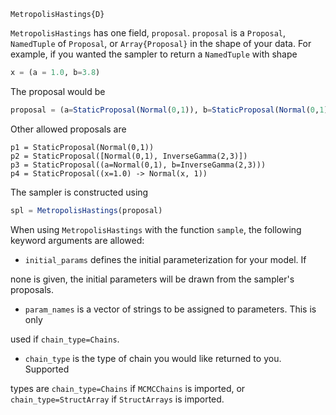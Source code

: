 ```
MetropolisHastings{D}
```

`MetropolisHastings` has one field, `proposal`. `proposal` is a `Proposal`, `NamedTuple` of `Proposal`, or `Array{Proposal}` in the shape of your data. For example, if you wanted the sampler to return a `NamedTuple` with shape

```julia
x = (a = 1.0, b=3.8)
```

The proposal would be

```julia
proposal = (a=StaticProposal(Normal(0,1)), b=StaticProposal(Normal(0,1)))
```

Other allowed proposals are

```
p1 = StaticProposal(Normal(0,1))
p2 = StaticProposal([Normal(0,1), InverseGamma(2,3)])
p3 = StaticProposal((a=Normal(0,1), b=InverseGamma(2,3)))
p4 = StaticProposal((x=1.0) -> Normal(x, 1))
```

The sampler is constructed using

```julia
spl = MetropolisHastings(proposal)
```

When using `MetropolisHastings` with the function `sample`, the following keyword arguments are allowed:

  * `initial_params` defines the initial parameterization for your model. If

none is given, the initial parameters will be drawn from the sampler's proposals.

  * `param_names` is a vector of strings to be assigned to parameters. This is only

used if `chain_type=Chains`.

  * `chain_type` is the type of chain you would like returned to you. Supported

types are `chain_type=Chains` if `MCMCChains` is imported, or `chain_type=StructArray` if `StructArrays` is imported.
